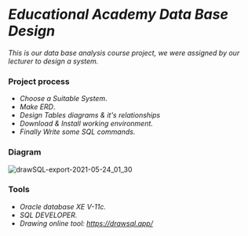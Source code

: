 # _Educational Academy Data Base Design_

_This is our data base analysis course project, we were assigned by our lecturer to design a system._
### Project process

-  _Choose a Suitable System_.
-  _Make ERD_.
- _Design Tables diagrams & it's relationships_
- _Download & Install working environment._
- _Finally Write some SQL commands._

### Diagram

![drawSQL-export-2021-05-24_01_30](https://user-images.githubusercontent.com/47748059/119280042-be78ba80-bc2f-11eb-87a4-318299496392.png)

### Tools

- _Oracle database XE V-11c._
- _SQL DEVELOPER._
- _Drawing online tool: https://drawsql.app/_
